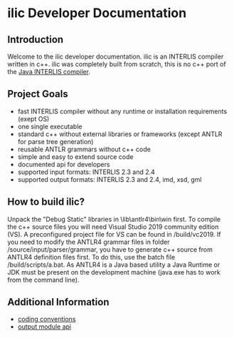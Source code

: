 # ilic Developer Documentation

## Introduction
Welcome to the ilic developer documentation. ilic is an INTERLIS compiler written in c++. 
ilic was completely built from scratch, this is no c++ port of the 
[Java INTERLIS compiler](https://github.com/claeis/ili2c).

## Project Goals
+ fast INTERLIS compiler without any runtime or installation requirements (exept OS)
+ one single executable
+ standard c++ without external libraries or frameworks (except ANTLR for parse tree generation)
+ reusable ANTLR grammars without c++ code
+ simple and easy to extend source code
+ documented api for developers
+ supported input formats: INTERLIS 2.3 and 2.4
+ supported output formats: INTERLIS 2.3 and 2.4, imd, xsd, gml

## How to build ilic?
Unpack the "Debug Static" libraries in \lib\antlr4\bin\win first. To compile the c++ source files 
you will need Visual Studio 2019 community edition (VS). A preconfigured project file for VS 
can be found in /build/vc2019. If you need to modify the ANTLR4 grammar files in folder 
/source/input/parser/grammar, you have to generate c++ source from ANTLR4 definition files 
first. To do this, use the batch file /build/scripts/a.bat. As ANTLR4 is a Java based utility 
a Java Runtime or JDK must be present on the development machine (java.exe has to 
work from the command line).

## Additional Information
+ [coding conventions](./codingconventions.md)
+ [output module api](./output_api.md)
